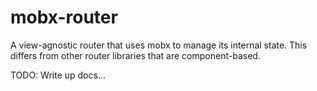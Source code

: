 # mobx-router

A view-agnostic router that uses mobx to manage its internal state. This differs from
other router libraries that are component-based.

TODO: Write up docs...
